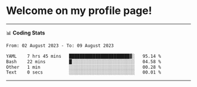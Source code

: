 # Welcome on my profile page!
<!-- print(("dralla"[::-1]+"s").capitalize()) -->

<!-- ---
👨🏻‍💻 **Busy With**
* Learning new Skills.
* Building small Projects.
* Being helpful. -->

---
📊 **Coding Stats**
<!--START_SECTION:waka-->

```txt
From: 02 August 2023 - To: 09 August 2023

YAML    7 hrs 45 mins   ███████████████████████▓░   95.14 %
Bash    22 mins         █░░░░░░░░░░░░░░░░░░░░░░░░   04.58 %
Other   1 min           ░░░░░░░░░░░░░░░░░░░░░░░░░   00.28 %
Text    0 secs          ░░░░░░░░░░░░░░░░░░░░░░░░░   00.01 %
```

<!--END_SECTION:waka-->
---
